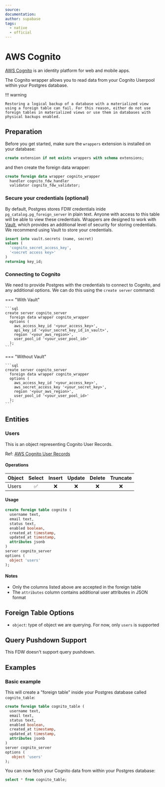 ```yaml
---
source:
documentation:
author: supabase
tags:
  - native
  - official
---
```


# AWS Cognito

[AWS Cognito](https://docs.aws.amazon.com/cognito/latest/developerguide/what-is-amazon-cognito.html) is an identity platform for web and mobile apps.

The Cognito wrapper allows you to read data from your Cognito Userpool within your Postgres database.

!!! warning

    Restoring a logical backup of a database with a materialized view using a foreign table can fail. For this reason, either do not use foreign tables in materialized views or use them in databases with physical backups enabled.

## Preparation

Before you get started, make sure the `wrappers` extension is installed on your database:

```sql
create extension if not exists wrappers with schema extensions;
```

and then create the foreign data wrapper:

```sql
create foreign data wrapper cognito_wrapper
  handler cognito_fdw_handler
  validator cognito_fdw_validator;
```

### Secure your credentials (optional)

By default, Postgres stores FDW credentials inide `pg_catalog.pg_foreign_server` in plain text. Anyone with access to this table will be able to view these credentials. Wrappers are designed to work with [Vault](https://supabase.com/docs/guides/database/vault), which provides an additional level of security for storing credentials. We recommend using Vault to store your credentials.

```sql
insert into vault.secrets (name, secret)
values (
  'cognito_secret_access_key',
  '<secret access key>'
)
returning key_id;
```

### Connecting to Cognito

We need to provide Postgres with the credentials to connect to Cognito, and any additional options. We can do this using the `create server` command:

=== "With Vault"

    ```sql
    create server cognito_server
      foreign data wrapper cognito_wrapper
      options (
        aws_access_key_id '<your_access_key>',
        api_key_id '<your_secret_key_id_in_vault>',
        region '<your_aws_region>',
        user_pool_id '<your_user_pool_id>'
      );
    ```

=== "Without Vault"

    ```sql
    create server cognito_server
      foreign data wrapper cognito_wrapper
      options (
        aws_access_key_id '<your_access_key>',
        aws_secret_access_key '<your_secret_key>',
        region '<your_aws_region>',
        user_pool_id '<your_user_pool_id>'
      );
    ```

## Entities

### Users

This is an object representing Cognito User Records.

Ref: [AWS Cognito User Records](https://docs.aws.amazon.com/cognito/latest/developerguide/cognito-user-identity-pools.html)

#### Operations

| Object | Select | Insert | Update | Delete | Truncate |
| ------ | :----: | :----: | :----: | :----: | :------: |
| Users  |   ✅   |   ❌   |   ❌   |   ❌   |    ❌    |

#### Usage

```sql
create foreign table cognito (
  username text,
  email text,
  status text,
  enabled boolean,
  created_at timestamp,
  updated_at timestamp,
  attributes jsonb
)
server cognito_server
options (
  object 'users'
);
```

#### Notes

- Only the columns listed above are accepted in the foreign table
- The `attributes` column contains additional user attributes in JSON format

## Foreign Table Options

- `object`: type of object we are querying. For now, only `users` is supported

## Query Pushdown Support

This FDW doesn't support query pushdown.

## Examples

### Basic example

This will create a "foreign table" inside your Postgres database called `cognito_table`:

```sql
create foreign table cognito_table (
  username text,
  email text,
  status text,
  enabled boolean,
  created_at timestamp,
  updated_at timestamp,
  attributes jsonb
)
server cognito_server
options (
   object 'users'
);
```

You can now fetch your Cognito data from within your Postgres database:

```sql
select * from cognito_table;
```
